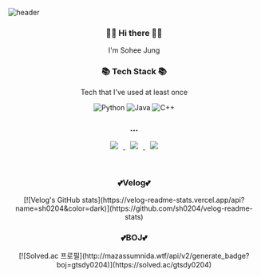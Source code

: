 ![header](https://capsule-render.vercel.app/api?height=400&text=SoHee%20World!&desc=%20&color=FEBAC5&fontColor=F26D85)

<h3 align = "center"> 👋🏻 Hi there 👋🏻 </h3>
<p align = "center">I'm Sohee Jung </p>
<h3 align = "center"> 📚 Tech Stack 📚</h3>
<p align = "center">Tech that I've used at least once </p>

<p align = "center">
<img alt="Python" src="https://img.shields.io/badge/python-%2314354C.svg?style=for-the-badge&logo=python&logoColor=white"/>
<img alt="Java" src="https://img.shields.io/badge/java-%23ED8B00.svg?style=for-the-badge&logo=java&logoColor=white"/>
<img alt="C++" src="https://img.shields.io/badge/c++-%2300599C.svg?style=for-the-badge&logo=c%2B%2B&logoColor=white"/>


<h3 align = "center"> ... </h3>
<p align = "center">
<a href="https://sh04120204.tistory.com/"> <img src="http://img.shields.io/badge/-Tech%20Blog-72A9F2?style=flat-square&logo=github&link=https://sh04120204.tistory.com/"style="height : auto; margin-left : 10px; margin-right : 10px;"/> </a> </a>
<a href="https://www.instagram.com/so_________hee"> <img src="http://img.shields.io/badge/-Instagram-F2F2F2?style=flat-square&logo=Instagram&logoColor=F25C5c&link=https://www.instagram.com/so_________hee" style="height : auto; margin-left : 10px; margin-right : 10px;"/> </a> 
<a href="mailto:thgml.sh8@gmail.com"> <img src="https://img.shields.io/badge/Gmail-d14836?style=flat-square&logo=Gmail&logoColor=white&link=mailto:thgml.sh8@gmail.com" style="height : auto; margin-left : 10px; margin-right : 10px;"/> </a>

<div align="center">  
<br>
<h3> 💕Velog💕</h3>
[![Velog's GitHub stats](https://velog-readme-stats.vercel.app/api?name=sh0204&color=dark)](https://github.com/sh0204/velog-readme-stats)

  
<br>
<h3> 💕BOJ💕</h3>
[![Solved.ac
프로필](http://mazassumnida.wtf/api/v2/generate_badge?boj=gtsdy0204)](https://solved.ac/gtsdy0204)

